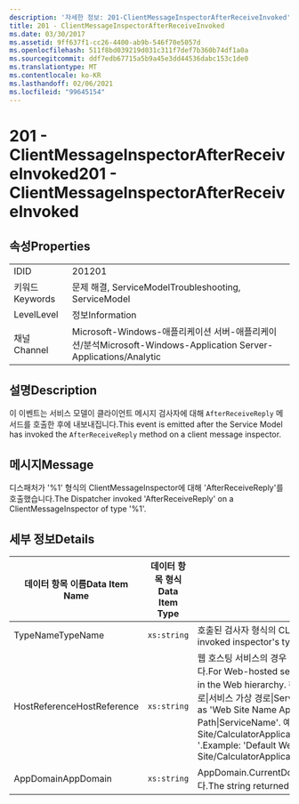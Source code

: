 ```yaml
---
description: '자세한 정보: 201-ClientMessageInspectorAfterReceiveInvoked'
title: 201 - ClientMessageInspectorAfterReceiveInvoked
ms.date: 03/30/2017
ms.assetid: 9ff637f1-cc26-4400-ab9b-546f70e5057d
ms.openlocfilehash: 511f8bd039219d031c311f7def7b360b74df1a0a
ms.sourcegitcommit: ddf7edb67715a5b9a45e3dd44536dabc153c1de0
ms.translationtype: MT
ms.contentlocale: ko-KR
ms.lasthandoff: 02/06/2021
ms.locfileid: "99645154"
---
```

# <a name="201---clientmessageinspectorafterreceiveinvoked"></a><span data-ttu-id="fad59-103">201 - ClientMessageInspectorAfterReceiveInvoked</span><span class="sxs-lookup"><span data-stu-id="fad59-103">201 - ClientMessageInspectorAfterReceiveInvoked</span></span>

## <a name="properties"></a><span data-ttu-id="fad59-104">속성</span><span class="sxs-lookup"><span data-stu-id="fad59-104">Properties</span></span>  
  
|||  
|-|-|  
|<span data-ttu-id="fad59-105">ID</span><span class="sxs-lookup"><span data-stu-id="fad59-105">ID</span></span>|<span data-ttu-id="fad59-106">201</span><span class="sxs-lookup"><span data-stu-id="fad59-106">201</span></span>|  
|<span data-ttu-id="fad59-107">키워드</span><span class="sxs-lookup"><span data-stu-id="fad59-107">Keywords</span></span>|<span data-ttu-id="fad59-108">문제 해결, ServiceModel</span><span class="sxs-lookup"><span data-stu-id="fad59-108">Troubleshooting, ServiceModel</span></span>|  
|<span data-ttu-id="fad59-109">Level</span><span class="sxs-lookup"><span data-stu-id="fad59-109">Level</span></span>|<span data-ttu-id="fad59-110">정보</span><span class="sxs-lookup"><span data-stu-id="fad59-110">Information</span></span>|  
|<span data-ttu-id="fad59-111">채널</span><span class="sxs-lookup"><span data-stu-id="fad59-111">Channel</span></span>|<span data-ttu-id="fad59-112">Microsoft-Windows-애플리케이션 서버-애플리케이션/분석</span><span class="sxs-lookup"><span data-stu-id="fad59-112">Microsoft-Windows-Application Server-Applications/Analytic</span></span>|  
  
## <a name="description"></a><span data-ttu-id="fad59-113">설명</span><span class="sxs-lookup"><span data-stu-id="fad59-113">Description</span></span>  

 <span data-ttu-id="fad59-114">이 이벤트는 서비스 모델이 클라이언트 메시지 검사자에 대해 `AfterReceiveReply` 메서드를 호출한 후에 내보내집니다.</span><span class="sxs-lookup"><span data-stu-id="fad59-114">This event is emitted after the Service Model has invoked the `AfterReceiveReply` method on a client message inspector.</span></span>  
  
## <a name="message"></a><span data-ttu-id="fad59-115">메시지</span><span class="sxs-lookup"><span data-stu-id="fad59-115">Message</span></span>  

 <span data-ttu-id="fad59-116">디스패처가 '%1' 형식의 ClientMessageInspector에 대해 'AfterReceiveReply'를 호출했습니다.</span><span class="sxs-lookup"><span data-stu-id="fad59-116">The Dispatcher invoked 'AfterReceiveReply' on a ClientMessageInspector of type '%1'.</span></span>  
  
## <a name="details"></a><span data-ttu-id="fad59-117">세부 정보</span><span class="sxs-lookup"><span data-stu-id="fad59-117">Details</span></span>  
  
|<span data-ttu-id="fad59-118">데이터 항목 이름</span><span class="sxs-lookup"><span data-stu-id="fad59-118">Data Item Name</span></span>|<span data-ttu-id="fad59-119">데이터 항목 형식</span><span class="sxs-lookup"><span data-stu-id="fad59-119">Data Item Type</span></span>|<span data-ttu-id="fad59-120">설명</span><span class="sxs-lookup"><span data-stu-id="fad59-120">Description</span></span>|  
|--------------------|--------------------|-----------------|  
|<span data-ttu-id="fad59-121">TypeName</span><span class="sxs-lookup"><span data-stu-id="fad59-121">TypeName</span></span>|`xs:string`|<span data-ttu-id="fad59-122">호출된 검사자 형식의 CLR FullName입니다.</span><span class="sxs-lookup"><span data-stu-id="fad59-122">The CLR FullName of the invoked inspector's type.</span></span>|  
|<span data-ttu-id="fad59-123">HostReference</span><span class="sxs-lookup"><span data-stu-id="fad59-123">HostReference</span></span>|`xs:string`|<span data-ttu-id="fad59-124">웹 호스팅 서비스의 경우 이 필드는 웹 계층의 서비스를 고유하게 식별합니다.</span><span class="sxs-lookup"><span data-stu-id="fad59-124">For Web-hosted services, this field uniquely identifies the service in the Web hierarchy.</span></span> <span data-ttu-id="fad59-125">해당 형식은 ' 웹 사이트 이름 응용 프로그램 가상 경로&#124;서비스 가상 경로&#124;ServiceName '으로 정의 됩니다.</span><span class="sxs-lookup"><span data-stu-id="fad59-125">Its format is defined as 'Web Site Name Application Virtual Path&#124;Service Virtual Path&#124;ServiceName'.</span></span> <span data-ttu-id="fad59-126">예: ' Default Web Site/CalculatorApplication&#124;/CalculatorService.svc&#124;CalculatorService '.</span><span class="sxs-lookup"><span data-stu-id="fad59-126">Example: 'Default Web Site/CalculatorApplication&#124;/CalculatorService.svc&#124;CalculatorService'.</span></span>|  
|<span data-ttu-id="fad59-127">AppDomain</span><span class="sxs-lookup"><span data-stu-id="fad59-127">AppDomain</span></span>|`xs:string`|<span data-ttu-id="fad59-128">AppDomain.CurrentDomain.FriendlyName에서 반환되는 문자열입니다.</span><span class="sxs-lookup"><span data-stu-id="fad59-128">The string returned by AppDomain.CurrentDomain.FriendlyName.</span></span>|
